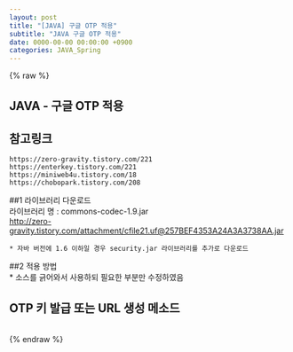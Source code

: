 ```yaml
---  
layout: post  
title: "[JAVA] 구글 OTP 적용"  
subtitle: "JAVA 구글 OTP 적용"  
date: 0000-00-00 00:00:00 +0900  
categories: JAVA_Spring  
---  
```

{% raw %}  
## JAVA - 구글 OTP 적용  
  
## 참고링크  
	https://zero-gravity.tistory.com/221  
	https://enterkey.tistory.com/221  
	https://miniweb4u.tistory.com/18  
	https://chobopark.tistory.com/208  
  
##1 라이브러리 다운로드  
	라이브러리 명 : commons-codec-1.9.jar  
	http://zero-gravity.tistory.com/attachment/cfile21.uf@257BEF4353A24A3A3738AA.jar  
  
	* 자바 버전에 1.6 이하일 경우 security.jar 라이브러리를 추가로 다운로드  
  
##2 적용 방법  
	* 소스를 긁어와서 사용하되 필요한 부분만 수정하였음  
  
## OTP 키 발급 또는 URL 생성 메소드  
                                                                                                                                                                                                                                                                                                                                                                                
{% endraw %}